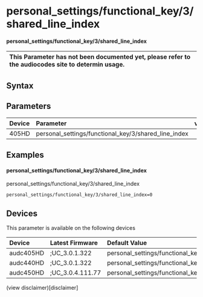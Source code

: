 ﻿---
description: personal_settings/functional_key/3/shared_line_index
search: false
---

# personal_settings/functional_key/3/shared_line_index

#### personal_settings/functional_key/3/shared_line_index


| This Parameter has not been documented yet, please refer to the audiocodes site to determin usage.  | 
| :--- |

## Syntax

## Parameters
|Device|Parameter|value|Description|
|:---|:---|:---|:---|
| 405HD | personal_settings/functional_key/3/shared_line_index |  |  |

## Examples
#### personal_settings/functional_key/3/shared_line_index

personal_settings/functional_key/3/shared_line_index

```
personal_settings/functional_key/3/shared_line_index=0
```

## Devices
This parameter is available on the following devices

| Device | Latest Firmware | Default Value |
|:---|:---|:---|
| audc405HD | ;UC_3.0.1.322 | personal_settings/functional_key/3/shared_line_index=0 
| audc440HD | ;UC_3.0.1.322 | personal_settings/functional_key/3/shared_line_index=0 
| audc450HD | ;UC_3.0.4.111.77 | personal_settings/functional_key/3/shared_line_index=0 

(view disclaimer)[disclaimer]
